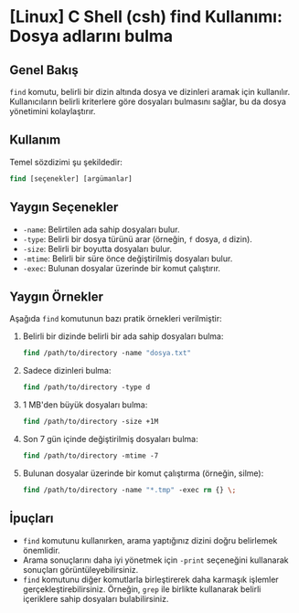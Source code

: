 # [Linux] C Shell (csh) find Kullanımı: Dosya adlarını bulma

## Genel Bakış
`find` komutu, belirli bir dizin altında dosya ve dizinleri aramak için kullanılır. Kullanıcıların belirli kriterlere göre dosyaları bulmasını sağlar, bu da dosya yönetimini kolaylaştırır.

## Kullanım
Temel sözdizimi şu şekildedir:

```csh
find [seçenekler] [argümanlar]
```

## Yaygın Seçenekler
- `-name`: Belirtilen ada sahip dosyaları bulur.
- `-type`: Belirli bir dosya türünü arar (örneğin, `f` dosya, `d` dizin).
- `-size`: Belirli bir boyutta dosyaları bulur.
- `-mtime`: Belirli bir süre önce değiştirilmiş dosyaları bulur.
- `-exec`: Bulunan dosyalar üzerinde bir komut çalıştırır.

## Yaygın Örnekler
Aşağıda `find` komutunun bazı pratik örnekleri verilmiştir:

1. Belirli bir dizinde belirli bir ada sahip dosyaları bulma:
   ```csh
   find /path/to/directory -name "dosya.txt"
   ```

2. Sadece dizinleri bulma:
   ```csh
   find /path/to/directory -type d
   ```

3. 1 MB'den büyük dosyaları bulma:
   ```csh
   find /path/to/directory -size +1M
   ```

4. Son 7 gün içinde değiştirilmiş dosyaları bulma:
   ```csh
   find /path/to/directory -mtime -7
   ```

5. Bulunan dosyalar üzerinde bir komut çalıştırma (örneğin, silme):
   ```csh
   find /path/to/directory -name "*.tmp" -exec rm {} \;
   ```

## İpuçları
- `find` komutunu kullanırken, arama yaptığınız dizini doğru belirlemek önemlidir.
- Arama sonuçlarını daha iyi yönetmek için `-print` seçeneğini kullanarak sonuçları görüntüleyebilirsiniz.
- `find` komutunu diğer komutlarla birleştirerek daha karmaşık işlemler gerçekleştirebilirsiniz. Örneğin, `grep` ile birlikte kullanarak belirli içeriklere sahip dosyaları bulabilirsiniz.